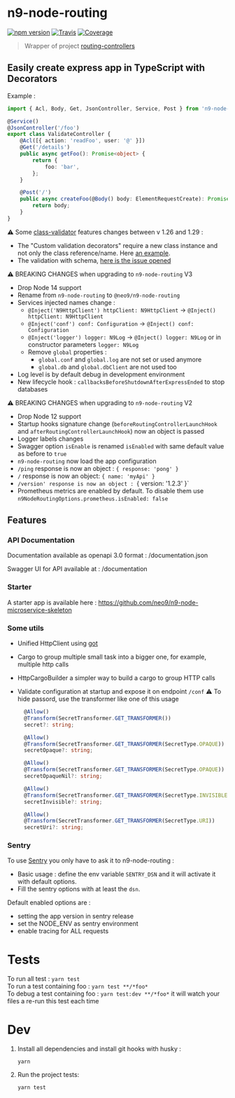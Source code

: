 # n9-node-routing

[![npm version](https://img.shields.io/npm/v/n9-node-routing.svg)](https://www.npmjs.com/package/n9-node-routing)
[![Travis](https://img.shields.io/travis/neo9/n9-node-routing/master.svg)](https://travis-ci.org/neo9/n9-node-routing)
[![Coverage](https://img.shields.io/codecov/c/github/neo9/n9-node-routing/master.svg)](https://codecov.io/gh/neo9/n9-node-routing)

> Wrapper of project [routing-controllers](https://github.com/typestack/routing-controllers)

## Easily create express app in TypeScript with Decorators

Example :

```typescript
import { Acl, Body, Get, JsonController, Service, Post } from 'n9-node-routing';

@Service()
@JsonController('/foo')
export class ValidateController {
	@Acl([{ action: 'readFoo', user: '@' }])
	@Get('/details')
	public async getFoo(): Promise<object> {
		return {
			foo: 'bar',
		};
	}

	@Post('/')
	public async createFoo(@Body() body: ElementRequestCreate): Promise<any> {
		return body;
	}
}
```

:warning: Some [class-validator](https://github.com/typestack/class-validator) features changes between v 1.26 and 1.29 :

- The "Custom validation decorators" require a new class instance and not only the class reference/name. Here [an example](./test/fixtures/micro-body-class-validation/models/array-validator.models.ts#L39).
- The validation with schema, [here is the issue opened](https://github.com/typestack/class-validator/issues/595)

:warning: BREAKING CHANGES when upgrading to `n9-node-routing` V3

- Drop Node 14 support
- Rename from `n9-node-routing` to `@neo9/n9-node-routing`
- Services injected names change :
  - `@Inject('N9HttpClient') httpClient: N9HttpClient` → `@Inject() httpClient: N9HttpClient`
  - `@Inject('conf') conf: Configuration` → `@Inject() conf: Configuration`
  - `@Inject('logger') logger: N9Log` → `@Inject() logger: N9Log` or in constructor parameters `logger: N9Log`
  - Remove `global` properties :
    - `global.conf` and `global.log` are not set or used anymore
    - `global.db` and `global.dbClient` are not used too
- Log level is by default debug in development environment
- New lifecycle hook : `callbacksBeforeShutdownAfterExpressEnded` to stop databases

:warning: BREAKING CHANGES when upgrading to `n9-node-routing` V2

- Drop Node 12 support
- Startup hooks signature change (`beforeRoutingControllerLaunchHook` and `afterRoutingControllerLaunchHook`) now an object is passed
- Logger labels changes
- Swagger option `isEnable` is renamed `isEnabled` with same default value as before to `true`
- `n9-node-routing` now load the app configuration
- `/ping` response is now an object : `{ response: 'pong' }`
- `/` response is now an object: `{ name: 'myApi' }`
- `/version' response is now an object : `{ version: '1.2.3' }`
- Prometheus metrics are enabled by default. To disable them use `n9NodeRoutingOptions.prometheus.isEnabled: false`

## Features

### API Documentation

Documentation available as openapi 3.0 format : /documentation.json

Swagger UI for API available at : /documentation

### Starter

A starter app is available here : https://github.com/neo9/n9-node-microservice-skeleton

### Some utils

- Unified HttpClient using [got](https://github.com/sindresorhus/got#readme)
- Cargo to group multiple small task into a bigger one, for example, multiple http calls
- HttpCargoBuilder a simpler way to build a cargo to group HTTP calls
- Validate configuration at startup and expose it on endpoint `/conf`
  :warning: To hide passord, use the transformer like one of this usage

  ```ts
  	@Allow()
  	@Transform(SecretTransformer.GET_TRANSFORMER())
  	secret?: string;

  	@Allow()
  	@Transform(SecretTransformer.GET_TRANSFORMER(SecretType.OPAQUE))
  	secretOpaque?: string;

  	@Allow()
  	@Transform(SecretTransformer.GET_TRANSFORMER(SecretType.OPAQUE))
  	secretOpaqueNil?: string;

  	@Allow()
  	@Transform(SecretTransformer.GET_TRANSFORMER(SecretType.INVISIBLE)) // default
  	secretInvisible?: string;

  	@Allow()
  	@Transform(SecretTransformer.GET_TRANSFORMER(SecretType.URI))
  	secretUri?: string;
  ```

### Sentry

To use [Sentry](https://sentry.io/) you only have to ask it to n9-node-routing :

- Basic usage : define the env variable `SENTRY_DSN` and it will activate it with default options.
- Fill the sentry options with at least the `dsn`.

Default enabled options are :

- setting the app version in sentry release
- set the NODE_ENV as sentry environment
- enable tracing for ALL requests

# Tests

To run all test : `yarn test` \
To run a test containing foo : `yarn test **/*foo*` \
To debug a test containing foo : `yarn test:dev **/*foo*` it will watch your files a re-run this test each time

# Dev

1. Install all dependencies and install git hooks with husky :

   `yarn`

2. Run the project tests:

   `yarn test`

